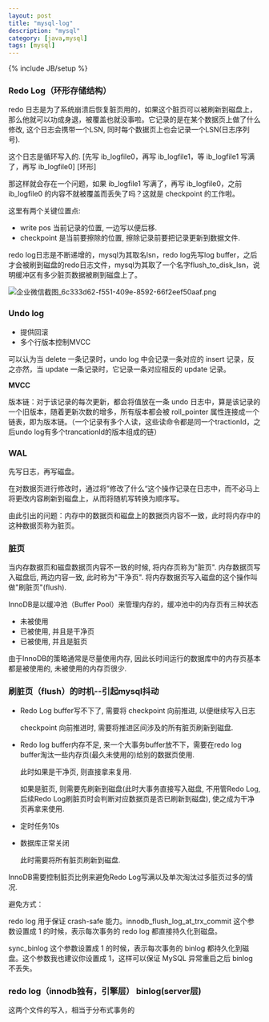 ```yaml
---
layout: post
title: "mysql-log"
description: "mysql"
category: [java,mysql]
tags: [mysql]
---
```

{% include JB/setup %}

### Redo Log（环形存储结构）

redo 日志是为了系统崩溃后恢复脏页用的，如果这个脏页可以被刷新到磁盘上，那么他就可以功成身退，被覆盖也就没事啦。它记录的是在某个数据页上做了什么修改, 这个日志会携带一个LSN, 同时每个数据页上也会记录一个LSN(日志序列号).

这个日志是循环写入的. [先写 ib_logfile0，再写 ib_logfile1，等 ib_logfile1 写满了，再写 ib_logfile0] [环形]

那这样就会存在一个问题，如果 ib_logfile1 写满了，再写 ib_logfile0，之前 ib_logfile0 的内容不就被覆盖而丢失了吗？这就是 checkpoint 的工作啦。

这里有两个关键位置点:

- write pos 当前记录的位置, 一边写以便后移.
- checkpoint 是当前要擦除的位置, 擦除记录前要把记录更新到数据文件.

redo log日志是不断递增的，mysql为其取名lsn，redo log先写log buffer，之后才会被刷到磁盘的redo日志文件，mysql为其取了一个名字flush_to_disk_lsn，说明缓冲区有多少脏页数据被刷到磁盘上了。

![企业微信截图_6c333d62-f551-409e-8592-66f2eef50aaf.png](http://ww1.sinaimg.cn/mw690/87a42753ly1gdfjisnnf5j20tq0ry7b8.jpg)

### Undo log

* 提供回滚
* 多个行版本控制MVCC

可以认为当 delete 一条记录时，undo log 中会记录一条对应的 insert 记录，反之亦然，当 update 一条记录时，它记录一条对应相反的 update 记录。

**MVCC**

版本链：对于该记录的每次更新，都会将值放在一条 undo 日志中，算是该记录的一个旧版本，随着更新次数的增多，所有版本都会被 roll_pointer 属性连接成一个链表，即为版本链。（一个记录有多个人读，这些读命令都是同一个tractionId，之后undo log有多个trancationId的版本组成的链）

### WAL 

先写日志，再写磁盘。

在对数据页进行修改时，通过将”修改了什么“这个操作记录在日志中，而不必马上将更改内容刷新到磁盘上，从而将随机写转换为顺序写。

由此引出的问题：内存中的数据页和磁盘上的数据页内容不一致，此时将内存中的这种数据页称为脏页。

### 脏页

当内存数据页和磁盘数据页内容不一致的时候, 将内存页称为"脏页".
内存数据页写入磁盘后, 两边内容一致, 此时称为"干净页".
将内存数据页写入磁盘的这个操作叫做"刷脏页"(flush).

InnoDB是以缓冲池（Buffer Pool）来管理内存的，缓冲池中的内存页有三种状态

* 未被使用
* 
  已被使用, 并且是干净页
* 已被使用, 并且是脏页

由于InnoDB的策略通常是尽量使用内存, 因此长时间运行的数据库中的内存页基本都是被使用的, 未被使用的内存页很少.

### 刷脏页（flush）的时机--引起mysql抖动

* Redo Log buffer写不下了, 需要将 checkpoint 向前推进, 以便继续写入日志

  checkpoint 向前推进时, 需要将推进区间涉及的所有脏页刷新到磁盘.

* Redo log buffer内存不足, 来一个大事务buffer放不下，需要在redo log buffer淘汰一些内存页(最久未使用的)给别的数据页使用.

  此时如果是干净页, 则直接拿来复用.

  如果是脏页, 则需要先刷新到磁盘(此时大事务直接写入磁盘, 不用管Redo Log, 后续Redo Log刷脏页时会判断对应数据页是否已刷新到磁盘), 使之成为干净页再拿来使用.

* 定时任务10s

* 数据库正常关闭

  此时需要将所有脏页刷新到磁盘.

InnoDB需要控制脏页比例来避免Redo Log写满以及单次淘汰过多脏页过多的情况.

避免方式：

redo log 用于保证 crash-safe 能力。innodb_flush_log_at_trx_commit 这个参数设置成 1 的时候，表示每次事务的 redo log 都直接持久化到磁盘。

sync_binlog 这个参数设置成 1 的时候，表示每次事务的 binlog 都持久化到磁盘。这个参数我也建议你设置成 1，这样可以保证 MySQL 异常重启之后 binlog 不丢失。

### redo log（innodb独有，引擎层） binlog(server层)

这两个文件的写入，相当于分布式事务的



